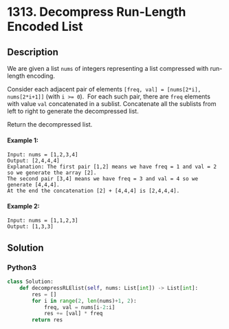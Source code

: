 # 1313. Decompress Run-Length Encoded List

## Description
We are given a list `nums` of integers representing a list compressed with run-length encoding.

Consider each adjacent pair of elements `[freq, val] = [nums[2*i], nums[2*i+1]]` (with `i >= 0`).  For each such pair, there are `freq` elements with value `val` concatenated in a sublist. Concatenate all the sublists from left to right to generate the decompressed list.

Return the decompressed list.

#### Example 1:
```
Input: nums = [1,2,3,4]
Output: [2,4,4,4]
Explanation: The first pair [1,2] means we have freq = 1 and val = 2 so we generate the array [2].
The second pair [3,4] means we have freq = 3 and val = 4 so we generate [4,4,4].
At the end the concatenation [2] + [4,4,4] is [2,4,4,4].
```

#### Example 2:
```
Input: nums = [1,1,2,3]
Output: [1,3,3]
```


## Solution

### Python3
```python
class Solution:
    def decompressRLElist(self, nums: List[int]) -> List[int]:
        res = []
        for i in range(2, len(nums)+1, 2):
            freq, val = nums[i-2:i]
            res += [val] * freq
        return res
```